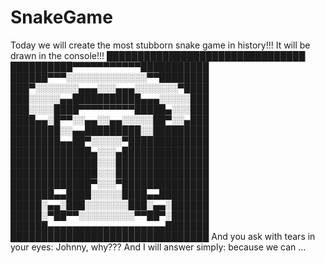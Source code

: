# SnakeGame
Today we will create the most stubborn snake game in history!!! It will be drawn in the console!!!
████████████████████████████████
██████████▀▀▀▀▀▀▀▀▀▀▀███████████
██████▀▀▀░░░░░░░░░░░░░▀▀████████
███▀░░░░░░░▄▄▄░░░▄▄▄░░░░░░░▀████
███░░░░░▄▄███████████▄▄▄░░░░░███
███░░░░████▀▀▀▀▀▀▀▀▀█████▄░░░███
████▄▄░█▀▀░░▄▄░░▄▄░░░░░██▀░░▄███
████████░░▄▄█████████░░█████████
████████▄▄██▀░░░░░▀█████████████
█████████████▄░░░▄██████████████
██████████████░░░███████████████
██████████████░░░███████████████
█████████████▀░░░▀██████████████
███████▄▄████░░░░░████▄▄████████
█████░▄▄░███░░░░░░░███░▄▄░██████
█████░▀██▀▀░░░░░░░░░▀▀██▀░██████
██████▄▄▄▄▄▄▄▄▄▄▄▄▄▄▄▄▄▄▄███████
████████████████████████████████
And you ask with tears in your eyes: Johnny, why??? And I will answer simply: because we can ...
